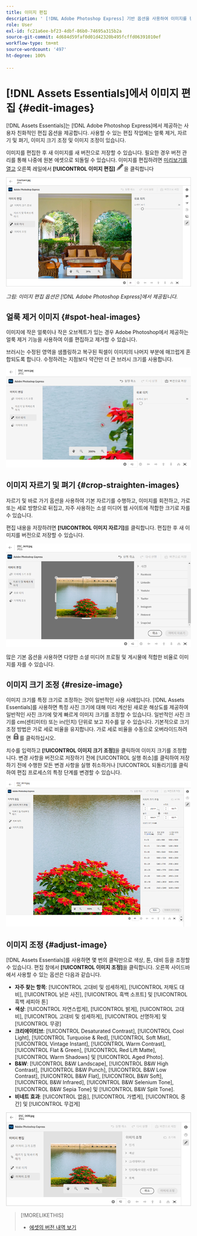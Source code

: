 ```yaml
---
title: 이미지 편집
description: ' [!DNL Adobe Photoshop Express] 기반 옵션을 사용하여 이미지를 편집하고 업데이트된 이미지를 버전으로 저장합니다.'
role: User
exl-id: fc21a6ee-bf23-4dbf-86b0-74695a315b2a
source-git-commit: 4d684d59faf0d01d42320b495fcffd06391010ef
workflow-type: tm+mt
source-wordcount: '497'
ht-degree: 100%

---
```


# [!DNL Assets Essentials]에서 이미지 편집 {#edit-images}

[!DNL Assets Essentials]는 [!DNL Adobe Photoshop Express]에서 제공하는 사용자 친화적인 편집 옵션을 제공합니다. 사용할 수 있는 편집 작업에는 얼룩 제거, 자르기 및 펴기, 이미지 크기 조정 및 이미지 조정이 있습니다.

이미지를 편집한 후 새 이미지를 새 버전으로 저장할 수 있습니다. 필요한 경우 버전 관리를 통해 나중에 원본 에셋으로 되돌릴 수 있습니다. 이미지를 편집하려면 [미리보기를 열고](/help/navigate-view.md#preview-assets) 오른쪽 레일에서 **[!UICONTROL 이미지 편집]** ![편집 아이콘](assets/do-not-localize/edit-icon.png)을 클릭합니다

![이미지 편집 옵션](assets/edit-image2.png)

*그림: 이미지 편집 옵션은 [!DNL Adobe Photoshop Express]에서 제공됩니다.*

## 얼룩 제거 이미지 {#spot-heal-images}

이미지에 작은 얼룩이나 작은 오브젝트가 있는 경우 Adobe Photoshop에서 제공하는 얼룩 제거 기능을 사용하여 이를 편집하고 제거할 수 있습니다.

브러시는 수정된 영역을 샘플링하고 복구된 픽셀이 이미지의 나머지 부분에 매끄럽게 혼합되도록 합니다. 수정하려는 지점보다 약간만 더 큰 브러시 크기를 사용합니다.

![얼룩 제거 편집 옵션](assets/edit-spot-healing.png)

<!-- 
TBD: See if we should give backlinks to PS docs for these concepts.
For more information about how Spot Healing works in Photoshop, see [retouching and repairing photos](https://helpx.adobe.com/photoshop/using/retouching-repairing-images.html). 
-->

## 이미지 자르기 및 펴기 {#crop-straighten-images}

자르기 및 바로 가기 옵션을 사용하여 기본 자르기를 수행하고, 이미지를 회전하고, 가로 또는 세로 방향으로 뒤집고, 자주 사용하는 소셜 미디어 웹 사이트에 적합한 크기로 자를 수 있습니다.

편집 내용을 저장하려면 **[!UICONTROL 이미지 자르기]**&#x200B;를 클릭합니다. 편집한 후 새 이미지를 버전으로 저장할 수 있습니다.

![자르기 및 펴기 옵션](assets/edit-crop-straighten.png)

많은 기본 옵션을 사용하면 다양한 소셜 미디어 프로필 및 게시물에 적합한 비율로 이미지를 자를 수 있습니다.

## 이미지 크기 조정 {#resize-image}

이미지 크기를 특정 크기로 조정하는 것이 일반적인 사용 사례입니다. [!DNL Assets Essentials]를 사용하면 특정 사진 크기에 대해 미리 계산된 새로운 해상도를 제공하여 일반적인 사진 크기에 맞게 빠르게 이미지 크기를 조정할 수 있습니다. 일반적인 사진 크기를 cm(센티미터) 또는 in(인치) 단위로 보고 치수를 알 수 있습니다. 기본적으로 크기 조정 방법은 가로 세로 비율을 유지합니다. 가로 세로 비율을 수동으로 오버라이드하려면 ![](assets/do-not-localize/lock-closed-icon.png)를 클릭하십시오.

치수를 입력하고 **[!UICONTROL 이미지 크기 조정]**&#x200B;을 클릭하여 이미지 크기를 조정합니다. 변경 사항을 버전으로 저장하기 전에 [!UICONTROL 실행 취소]를 클릭하여 저장하기 전에 수행한 모든 변경 사항을 실행 취소하거나 [!UICONTROL 되돌리기]를 클릭하여 편집 프로세스의 특정 단계를 변경할 수 있습니다.

![이미지 크기 조정 시 옵션](assets/resize-image.png)

## 이미지 조정 {#adjust-image}

[!DNL Assets Essentials]를 사용하면 몇 번의 클릭만으로 색상, 톤, 대비 등을 조정할 수 있습니다. 편집 창에서 **[!UICONTROL 이미지 조정]**&#x200B;을 클릭합니다. 오른쪽 사이드바에서 사용할 수 있는 옵션은 다음과 같습니다.

* **자주 찾는 항목**: [!UICONTROL 고대비 및 섬세하게], [!UICONTROL 저채도 대비], [!UICONTROL 낡은 사진], [!UICONTROL 흑백 소프트] 및 [!UICONTROL 흑백 세피아 톤]
* **색상**: [!UICONTROL 자연스럽게], [!UICONTROL 밝게], [!UICONTROL 고대비], [!UICONTROL 고대비 및 섬세하게], [!UICONTROL 선명하게] 및 [!UICONTROL 무광]
* **크리에이티브**: [!UICONTROL Desaturated Contrast], [!UICONTROL Cool Light], [!UICONTROL Turquoise &amp; Red], [!UICONTROL Soft Mist], [!UICONTROL Vintage Instant], [!UICONTROL Warm Contrast], [!UICONTROL Flat &amp; Green], [!UICONTROL Red Lift Matte], [!UICONTROL Warm Shadows] 및 [!UICONTROL Aged Photo].
* **B&amp;W**: [!UICONTROL B&amp;W Landscape], [!UICONTROL B&amp;W High Contrast], [!UICONTROL B&amp;W Punch], [!UICONTROL B&amp;W Low Contrast], [!UICONTROL B&amp;W Flat], [!UICONTROL B&amp;W Soft], [!UICONTROL B&amp;W Infrared], [!UICONTROL B&amp;W Selenium Tone], [!UICONTROL B&amp;W Sepia Tone] 및 [!UICONTROL B&amp;W Split Tone].
* **비네트 효과**: [!UICONTROL 없음], [!UICONTROL 가볍게], [!UICONTROL 중간] 및 [!UICONTROL 무겁게]

![편집하여 이미지 조정](assets/adjust-image.png)

<!--
TBD: Insert a video of the available social media options.
-->

>[!MORELIKETHIS]
>
>* [에셋의 버전 내역 보기](/help/navigate-view.md)

